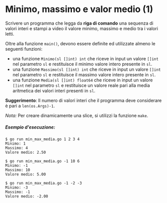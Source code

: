 # Minimo, massimo e valor medio (1)

Scrivere un programma che legga da **riga di comando** una sequenza di valori interi e stampi a video il valore minimo, massimo e medio tra i valori letti.

Oltre alla funzione `main()`, devono essere definite ed utilizzate almeno le seguenti funzioni:
* una funzione `Minimo(sl []int) int` che riceve in input un valore `[]int` nel parametro `sl` e restituisce il minimo valore intero presente in `sl`.
* una funzione `Massimo(sl []int) int` che riceve in input un valore `[]int` nel parametro `sl` e restituisce il massimo valore intero presente in `sl`.
* una funzione `Media(sl []int) float64` che riceve in input un valore `[]int` nel parametro `sl` e restituisce un valore reale pari alla media aritmetica dei valori interi presenti in `sl`.

**Suggerimento**: Il numero di valori interi che il programma deve considerare è pari a `len(os.Args)-1`.

*Nota:* Per creare dinamicamente una slice, si utilizzi la funzione `make`.

##### Esempio d'esecuzione:

```text
$ go run min_max_media.go 1 2 3 4
Minimo: 1
Massimo: 4
Valore medio: 2.50

$ go run min_max_media.go -1 10 6 
Minimo: -1
Massimo: 10
Valore medio: 5.00

$ go run min_max_media.go -1 -2 -3
Minimo: -3
Massimo: -1
Valore medio: -2.00
```
